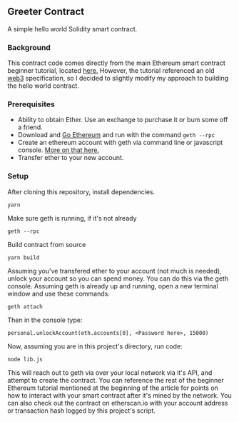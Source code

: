 ## Greeter Contract

A simple hello world Solidity smart contract.

### Background

This contract code comes directly from the main Ethereum smart contract beginner tutorial, located [here.](https://www.ethereum.org/greeter) However, the tutorial referenced an old [web3](https://github.com/ethereum/web3.js/) specification, so I decided to slightly modify my approach to building the hello world contract.

### Prerequisites

* Ability to obtain Ether. Use an exchange to purchase it or bum some off a friend.
* Download and [Go Ethereum](https://github.com/ethereum/go-ethereum) and run with the command `geth --rpc`
* Create an ethereum account with geth via command line or javascript console. [More on that here.](https://github.com/ethereum/go-ethereum/wiki/Managing-your-accounts)
* Transfer ether to your new account.

### Setup

After cloning this repository, install dependencies.
```
yarn
```

Make sure geth is running, if it's not already
```
geth --rpc
```

Build contract from source
```
yarn build
```

Assuming you've transfered ether to your account (not much is needed), unlock your account so you can spend money. You can do this via the geth console. Assuming geth is already up and running, open a new terminal window and use these commands:
```
geth attach
```

Then in the console type:
```
personal.unlockAccount(eth.accounts[0], <Password here>, 15000)
```

Now, assuming you are in this project's directory, run code:
```
node lib.js
```

This will reach out to geth via over your local network via it's API, and attempt to create the contract. You can reference the rest of the beginner Ethereum tutorial mentioned at the beginning of the article for points on how to interact with your smart contract after it's mined by the network. You can also check out the contract on etherscan.io with your account address or transaction hash logged by this project's script.